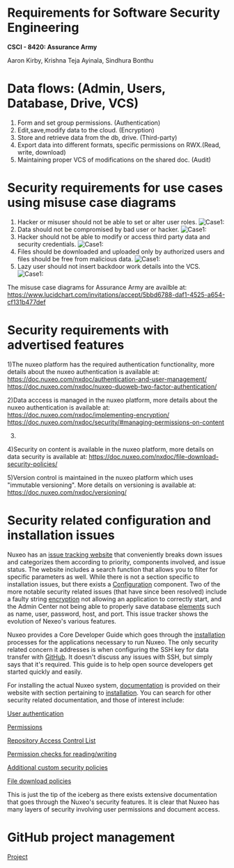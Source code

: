 # Requirements for Software Security Engineering
**CSCI - 8420:  Assurance Army**

Aaron Kirby, Krishna Teja Ayinala, Sindhura Bonthu     

# Data flows: (Admin, Users, Database, Drive, VCS)

1) Form and set group permissions. (Authentication)
2) Edit,save,modify data to the cloud. (Encryption) 
3) Store and retrieve data from the db, drive. (Third-party)
4) Export data into different formats, specific permissions on RWX.(Read, write, download)
5) Maintaining proper VCS of modifications on the shared doc. (Audit)


# Security requirements for use cases using misuse case diagrams

1) Hacker or misuser should not be able to set or alter  user roles.
![Case1:](https://github.com/kteja-ayinala/SW-Assurance-Term-Project/blob/master/case1.png)
2) Data should not be compromised by bad user or hacker.
![Case1:](https://github.com/kteja-ayinala/SW-Assurance-Term-Project/blob/master/case2.png)
3) Hacker should not be able to modify or access third party data and security credentials.
![Case1:](https://github.com/kteja-ayinala/SW-Assurance-Term-Project/blob/master/case2.png)
4) Files should be downloaded and uploaded only by authorized users and files should be free from malicious data.
![Case1:](https://github.com/kteja-ayinala/SW-Assurance-Term-Project/blob/master/case4.png)
5) Lazy user should not insert backdoor work details into the VCS.
![Case1:](https://github.com/kteja-ayinala/SW-Assurance-Term-Project/blob/master/case5.png)

The misuse case diagrams for Assurance Army are availble at: https://www.lucidchart.com/invitations/accept/5bbd6788-daf1-4525-a654-cf131b477def

# Security requirements with advertised features

1)The nuxeo platform has the required authentication functionality, more details about the nuxeo authentication is available at: https://doc.nuxeo.com/nxdoc/authentication-and-user-management/
https://doc.nuxeo.com/nxdoc/nuxeo-duoweb-two-factor-authentication/

2)Data acccess is managed in the nuxeo platform, more details about the nuxeo authentication is available at:
https://doc.nuxeo.com/nxdoc/implementing-encryption/
https://doc.nuxeo.com/nxdoc/security/#managing-permissions-on-content


3)

4)Security on content is available in the nuxeo platform, more details on data security is available at: 
https://doc.nuxeo.com/nxdoc/file-download-security-policies/

5)Version control is maintained in the nuxeo platform which uses "immutable versioning". More details on versioning is available at: https://doc.nuxeo.com/nxdoc/versioning/

# Security related configuration and installation issues

Nuxeo has an [issue tracking website](https://jira.nuxeo.com/browse/NXP/?selectedTab=com.atlassian.jira.jira-projects-plugin:issues-panel) that conveniently breaks down issues and categorizes them according to priority, components involved, and issue status. The website includes a search function that allows you to filter for specific parameters as well. While there is not a section specific to installation issues, but there exists a [Configuration](https://jira.nuxeo.com/browse/NXP-17648?jql=project%20%3D%20NXP%20AND%20resolution%20%3D%20Unresolved%20AND%20component%20%3D%20Configuration%20ORDER%20BY%20priority%20DESC) component. Two of the more notable security related issues (that have since been resolved) include a faulty string [encryption](https://jira.nuxeo.com/browse/NXP-25257) not allowing an application to correctly start, and the Admin Center not being able to properly save database [elements](https://jira.nuxeo.com/browse/NXP-6816) such as name, user, password, host, and port. This issue tracker shows the evolution of Nexeo's various features.

Nuxeo provides a Core Developer Guide which goes through the [installation](https://doc.nuxeo.com/corg/) processes for the applications necessary to run Nuxeo. The only security related concern it addresses is when configuring the SSH key for data transfer with [GitHub](https://doc.nuxeo.com/corg/installing-git/). It doesn't discuss any issues with SSH, but simply says that it's required. This guide is to help open source developers get started quickly and easily.

For installing the actual Nuxeo system, [documentation](https://doc.nuxeo.com/) is provided on their website with section pertaining to [installation](https://doc.nuxeo.com/nxdoc/installation/). You can search for other security related documentation, and those of interest include:

[User authentication](https://doc.nuxeo.com/nxdoc/authentication-and-user-management/)

[Permissions](https://doc.nuxeo.com/nxdoc/security/)

[Repository Access Control List](https://doc.nuxeo.com/nxdoc/acls/)

[Permission checks for reading/writing](https://doc.nuxeo.com/nxdoc/nuxeo-security-system/)

[Additional custom security policies](https://doc.nuxeo.com/nxdoc/security-policy-service/)

[File download policies](https://doc.nuxeo.com/nxdoc/file-download-security-policies/)

This is just the tip of the iceberg as there exists extensive documentation that goes through the Nuxeo's security features. It is clear that Nuxeo has many layers of security involving user permissions and document access.

# GitHub project management

[Project](https://github.com/kteja-ayinala/SW-Assurance-Term-Project/projects/2)

